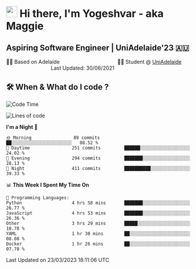 <h1><img src="https://emojis.slackmojis.com/emojis/images/1531849430/4246/blob-sunglasses.gif?1531849430" width="30"/> Hi there, I'm Yogeshvar - aka Maggie</h1>

## Aspiring Software Engineer | UniAdelaide'23 🇦🇺  
🏂🏻  Based on Adelaide &nbsp;&nbsp;&nbsp;&nbsp;&nbsp;&nbsp;&nbsp;&nbsp;&nbsp;&nbsp;&nbsp;&nbsp;&nbsp;&nbsp;&nbsp;&nbsp;&nbsp;&nbsp;&nbsp;&nbsp;&nbsp;&nbsp;&nbsp;&nbsp;&nbsp;&nbsp;&nbsp;&nbsp;&nbsp;&nbsp;&nbsp;&nbsp;&nbsp;&nbsp;&nbsp;&nbsp;&nbsp;&nbsp;&nbsp;👨‍💻 Student @ [UniAdelaide](https://www.adelaide.edu.au)   &nbsp;&nbsp;&nbsp;&nbsp;&nbsp;&nbsp;&nbsp;&nbsp;&nbsp;&nbsp;&nbsp;&nbsp;&nbsp;&nbsp;&nbsp;&nbsp;&nbsp;&nbsp;&nbsp;&nbsp;&nbsp;&nbsp;&nbsp;&nbsp;&nbsp;&nbsp;&nbsp;&nbsp;&nbsp;&nbsp;&nbsp;Last Updated: 30/06/2021

## 🛠 When & What do I code ?  

<!--START_SECTION:waka-->
![Code Time](http://img.shields.io/badge/Code%20Time-2%2C031%20hrs%2039%20mins-blue)

![Lines of code](https://img.shields.io/badge/From%20Hello%20World%20I%27ve%20Written-3.8%20million%20lines%20of%20code-blue)

**I'm a Night 🦉** 

```text
🌞 Morning                89 commits          ██░░░░░░░░░░░░░░░░░░░░░░░   08.52 % 
🌆 Daytime                251 commits         ██████░░░░░░░░░░░░░░░░░░░   24.02 % 
🌃 Evening                294 commits         ███████░░░░░░░░░░░░░░░░░░   28.13 % 
🌙 Night                  411 commits         ██████████░░░░░░░░░░░░░░░   39.33 % 
```


📊 **This Week I Spent My Time On** 

```text
💬 Programming Languages: 
Python                   4 hrs 58 mins       ███████░░░░░░░░░░░░░░░░░░   26.77 % 
JavaScript               4 hrs 53 mins       ███████░░░░░░░░░░░░░░░░░░   26.36 % 
Other                    3 hrs 29 mins       █████░░░░░░░░░░░░░░░░░░░░   18.78 % 
YAML                     1 hr 30 mins        ██░░░░░░░░░░░░░░░░░░░░░░░   08.08 % 
Docker                   1 hr 26 mins        ██░░░░░░░░░░░░░░░░░░░░░░░   07.78 % 
```


 Last Updated on 23/03/2023 18:11:06 UTC
<!--END_SECTION:waka-->
